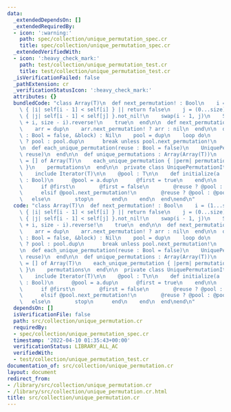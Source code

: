 ```yaml
---
data:
  _extendedDependsOn: []
  _extendedRequiredBy:
  - icon: ':warning:'
    path: spec/collection/unique_permutation_spec.cr
    title: spec/collection/unique_permutation_spec.cr
  _extendedVerifiedWith:
  - icon: ':heavy_check_mark:'
    path: test/collection/unique_permutation_test.cr
    title: test/collection/unique_permutation_test.cr
  _isVerificationFailed: false
  _pathExtension: cr
  _verificationStatusIcon: ':heavy_check_mark:'
  attributes: {}
  bundledCode: "class Array(T)\n  def next_permutation! : Bool\n    i = (1...size).reverse_each.find\
    \ { |i| self[i - 1] < self[i] } || return false\n    j = (0...size).reverse_each.find\
    \ { |j| self[i - 1] < self[j] }.not_nil!\n    swap(i - 1, j)\n    Slice.new(to_unsafe\
    \ + i, size - i).reverse!\n    true\n  end\n\n  def next_permutation? : Array(T)?\n\
    \    arr = dup\n    arr.next_permutation! ? arr : nil\n  end\n\n  def each_unique_permutation(reuse\
    \ : Bool = false, &block) : Nil\n    pool = dup\n    loop do\n      yield reuse\
    \ ? pool : pool.dup\n      break unless pool.next_permutation!\n    end\n  end\n\
    \n  def each_unique_permutation(reuse : Bool = false)\n    UniquePermutationIterator.new(clone,\
    \ reuse)\n  end\n\n  def unique_permutations : Array(Array(T))\n    permutations\
    \ = [] of Array(T)\n    each_unique_permutation { |perm| permutations << perm.dup\
    \ }\n    permutations\n  end\n\n  private class UniquePermutationIterator(T)\n\
    \    include Iterator(T)\n\n    @pool : T\n\n    def initialize(a : T, @reuse\
    \ : Bool)\n      @pool = a.dup\n      @first = true\n    end\n\n    def next\n\
    \      if @first\n        @first = false\n        @reuse ? @pool : @pool.dup\n\
    \      elsif @pool.next_permutation!\n        @reuse ? @pool : @pool.dup\n   \
    \   else\n        stop\n      end\n    end\n  end\nend\n"
  code: "class Array(T)\n  def next_permutation! : Bool\n    i = (1...size).reverse_each.find\
    \ { |i| self[i - 1] < self[i] } || return false\n    j = (0...size).reverse_each.find\
    \ { |j| self[i - 1] < self[j] }.not_nil!\n    swap(i - 1, j)\n    Slice.new(to_unsafe\
    \ + i, size - i).reverse!\n    true\n  end\n\n  def next_permutation? : Array(T)?\n\
    \    arr = dup\n    arr.next_permutation! ? arr : nil\n  end\n\n  def each_unique_permutation(reuse\
    \ : Bool = false, &block) : Nil\n    pool = dup\n    loop do\n      yield reuse\
    \ ? pool : pool.dup\n      break unless pool.next_permutation!\n    end\n  end\n\
    \n  def each_unique_permutation(reuse : Bool = false)\n    UniquePermutationIterator.new(clone,\
    \ reuse)\n  end\n\n  def unique_permutations : Array(Array(T))\n    permutations\
    \ = [] of Array(T)\n    each_unique_permutation { |perm| permutations << perm.dup\
    \ }\n    permutations\n  end\n\n  private class UniquePermutationIterator(T)\n\
    \    include Iterator(T)\n\n    @pool : T\n\n    def initialize(a : T, @reuse\
    \ : Bool)\n      @pool = a.dup\n      @first = true\n    end\n\n    def next\n\
    \      if @first\n        @first = false\n        @reuse ? @pool : @pool.dup\n\
    \      elsif @pool.next_permutation!\n        @reuse ? @pool : @pool.dup\n   \
    \   else\n        stop\n      end\n    end\n  end\nend\n"
  dependsOn: []
  isVerificationFile: false
  path: src/collection/unique_permutation.cr
  requiredBy:
  - spec/collection/unique_permutation_spec.cr
  timestamp: '2022-04-10 01:35:43+00:00'
  verificationStatus: LIBRARY_ALL_AC
  verifiedWith:
  - test/collection/unique_permutation_test.cr
documentation_of: src/collection/unique_permutation.cr
layout: document
redirect_from:
- /library/src/collection/unique_permutation.cr
- /library/src/collection/unique_permutation.cr.html
title: src/collection/unique_permutation.cr
---
```

